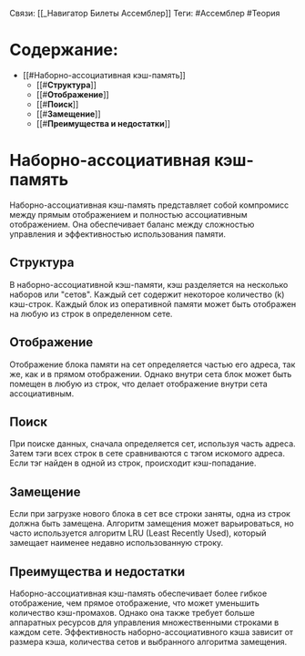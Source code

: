 Связи: [[_Навигатор Билеты Ассемблер]]
Теги: #Ассемблер #Теория 
# Содержание:
- [[#Наборно-ассоциативная кэш-память]]
	- [[#**Структура**]]
	- [[#**Отображение**]]
	- [[#**Поиск**]]
	- [[#**Замещение**]]
	- [[#**Преимущества и недостатки**]]

# Наборно-ассоциативная кэш-память

Наборно-ассоциативная кэш-память представляет собой компромисс между прямым отображением и полностью ассоциативным отображением. Она обеспечивает баланс между сложностью управления и эффективностью использования памяти.

## **Структура**
В наборно-ассоциативной кэш-памяти, кэш разделяется на несколько наборов или "сетов". Каждый сет содержит некоторое количество (k) кэш-строк. Каждый блок из оперативной памяти может быть отображен на любую из строк в определенном сете.

## **Отображение**
Отображение блока памяти на сет определяется частью его адреса, так же, как и в прямом отображении. Однако внутри сета блок может быть помещен в любую из строк, что делает отображение внутри сета ассоциативным.

## **Поиск**
При поиске данных, сначала определяется сет, используя часть адреса. Затем тэги всех строк в сете сравниваются с тэгом искомого адреса. Если тэг найден в одной из строк, происходит кэш-попадание.

## **Замещение**
Если при загрузке нового блока в сет все строки заняты, одна из строк должна быть замещена. Алгоритм замещения может варьироваться, но часто используется алгоритм LRU (Least Recently Used), который замещает наименее недавно использованную строку.

## **Преимущества и недостатки**
Наборно-ассоциативная кэш-память обеспечивает более гибкое отображение, чем прямое отображение, что может уменьшить количество кэш-промахов. Однако она также требует больше аппаратных ресурсов для управления множественными строками в каждом сете. Эффективность наборно-ассоциативного кэша зависит от размера кэша, количества сетов и выбранного алгоритма замещения.